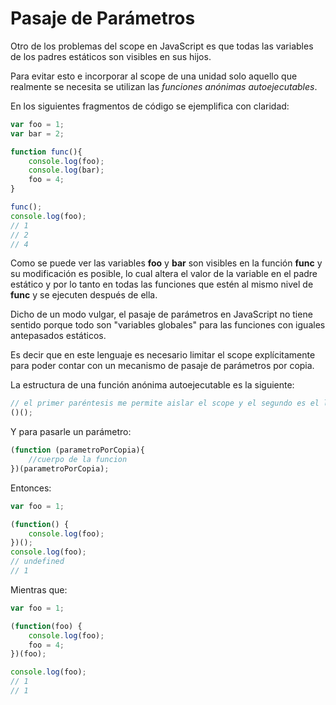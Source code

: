 # Pasaje de Parámetros
Otro de los problemas del scope en JavaScript es que todas las variables de los padres estáticos son visibles en sus hijos.

Para evitar esto e incorporar al scope de una unidad solo aquello que realmente se necesita se utilizan las *funciones anónimas autoejecutables*.

En los siguientes fragmentos de código se ejemplifica con claridad:

```javascript
var foo = 1;
var bar = 2;

function func(){
    console.log(foo);
    console.log(bar);
    foo = 4;
}

func(); 
console.log(foo);
// 1 
// 2
// 4
```

Como se puede ver las variables **foo** y **bar** son visibles en la función **func** y su modificación es posible, lo cual altera el valor de la variable en el padre estático y por lo tanto en todas las funciones que estén al mismo nivel de **func** y se ejecuten después de ella.

Dicho de un modo vulgar, el pasaje de parámetros en JavaScript no tiene sentido porque todo son "variables globales" para las funciones con iguales antepasados estáticos.

Es decir que en este lenguaje es necesario limitar el scope explícitamente para poder contar con un mecanismo de pasaje de parámetros por copia.

La estructura de una función anónima autoejecutable es la siguiente:

```javascript
// el primer paréntesis me permite aislar el scope y el segundo es el llamado a la función
()();
```
Y para pasarle un parámetro:

```javascript
(function (parametroPorCopia){
    //cuerpo de la funcion
})(parametroPorCopia);
```

Entonces:

```javascript
var foo = 1;

(function() {
    console.log(foo);
})();
console.log(foo);
// undefined
// 1
```

Mientras que:

```javascript
var foo = 1;

(function(foo) {
    console.log(foo);
    foo = 4;
})(foo);

console.log(foo);
// 1
// 1
```